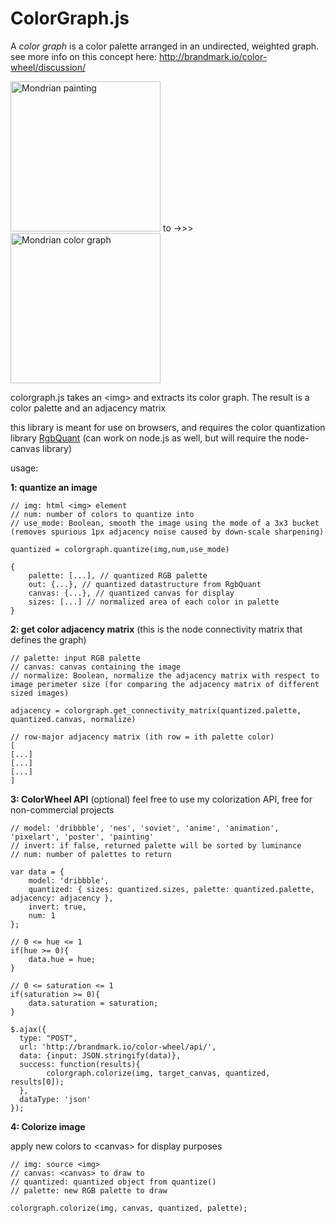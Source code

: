 # ColorGraph.js

A <em>color graph</em> is a color palette arranged in an undirected, weighted graph.
see more info on this concept here: http://brandmark.io/color-wheel/discussion/

<img src="http://brandmark.io/color-wheel/discussion/mondrian1.jpg" width="240" alt="Mondrian painting" /> to -&gt;&gt;&gt; <img src="http://brandmark.io/color-wheel/discussion/mondrian-graph1.svg" width="240" alt="Mondrian color graph" />


colorgraph.js takes an &lt;img&gt; and extracts its color graph. The result is a color palette and an adjacency matrix

this library is meant for use on browsers, and requires the color quantization library [RgbQuant](https://github.com/leeoniya/RgbQuant.js/)
(can work on node.js as well, but will require the node-canvas library)

usage:

<strong>1: quantize an image</strong>
```
// img: html <img> element
// num: number of colors to quantize into
// use_mode: Boolean, smooth the image using the mode of a 3x3 bucket (removes spurious 1px adjacency noise caused by down-scale sharpening)

quantized = colorgraph.quantize(img,num,use_mode)

{
    palette: [...], // quantized RGB palette
    out: {...}, // quantized datastructure from RgbQuant
    canvas: {...}, // quantized canvas for display
    sizes: [...] // normalized area of each color in palette
}

```

<strong>2: get color adjacency matrix</strong> (this is the node connectivity matrix that defines the graph)
```
// palette: input RGB palette
// canvas: canvas containing the image
// normalize: Boolean, normalize the adjacency matrix with respect to image perimeter size (for comparing the adjacency matrix of different sized images)

adjacency = colorgraph.get_connectivity_matrix(quantized.palette, quantized.canvas, normalize)

// row-major adjacency matrix (ith row = ith palette color)
[
[...]
[...]
[...]
]
```

<strong>3: ColorWheel API</strong> (optional)
feel free to use my colorization API, free for non-commercial projects
```
// model: 'dribbble', 'nes', 'soviet', 'anime', 'animation', 'pixelart', 'poster', 'painting'
// invert: if false, returned palette will be sorted by luminance
// num: number of palettes to return

var data = {
    model: 'dribbble',
    quantized: { sizes: quantized.sizes, palette: quantized.palette, adjacency: adjacency },
    invert: true,
    num: 1
};

// 0 <= hue <= 1
if(hue >= 0){
    data.hue = hue;
}

// 0 <= saturation <= 1
if(saturation >= 0){
    data.saturation = saturation;
}

$.ajax({
  type: "POST",
  url: 'http://brandmark.io/color-wheel/api/',
  data: {input: JSON.stringify(data)},
  success: function(results){
        colorgraph.colorize(img, target_canvas, quantized, results[0]);
  },
  dataType: 'json'
});
```

<strong>4: Colorize image</strong>

apply new colors to &lt;canvas&gt; for display purposes
```
// img: source <img>
// canvas: <canvas> to draw to
// quantized: quantized object from quantize()
// palette: new RGB palette to draw

colorgraph.colorize(img, canvas, quantized, palette);
```